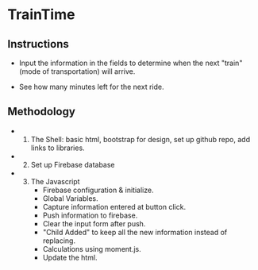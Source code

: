 # TrainTime

## Instructions

  * Input the information in the fields to determine when the next "train" (mode of transportation) will arrive.

  * See how many minutes left for the next ride.



## Methodology
  * 1.  The Shell: basic html, bootstrap for design, set up github repo, add links to libraries.

  * 2.  Set up Firebase database

  * 3.  The Javascript
        *  Firebase configuration & initialize.
        *  Global Variables.
        *  Capture information entered at button click.
        *  Push information to firebase.
        *  Clear the input form after push.
        *  "Child Added" to keep all the new information instead of replacing.
        *  Calculations using moment.js.
        *  Update the html.
